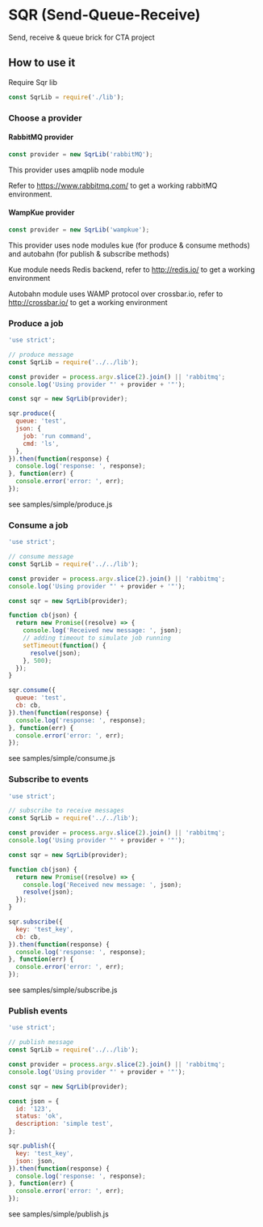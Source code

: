 # SQR (Send-Queue-Receive)

Send, receive & queue brick for CTA project

## How to use it

Require Sqr lib

````javascript
const SqrLib = require('./lib');
````

### Choose a provider

#### RabbitMQ provider

````javascript
const provider = new SqrLib('rabbitMQ');
````
This provider uses amqplib node module

Refer to https://www.rabbitmq.com/ to get a working rabbitMQ environment.

#### WampKue provider

````javascript
const provider = new SqrLib('wampkue');
````

This provider uses node modules kue (for produce & consume methods) and autobahn (for publish & subscribe methods)

Kue module needs Redis backend, refer to http://redis.io/ to get a working environment

Autobahn module uses WAMP protocol over crossbar.io, refer to http://crossbar.io/ to get a working environment
  
### Produce a job

````javascript
'use strict';

// produce message
const SqrLib = require('../../lib');

const provider = process.argv.slice(2).join() || 'rabbitmq';
console.log('Using provider "' + provider + '"');

const sqr = new SqrLib(provider);

sqr.produce({
  queue: 'test',
  json: {
    job: 'run command',
    cmd: 'ls',
  },
}).then(function(response) {
  console.log('response: ', response);
}, function(err) {
  console.error('error: ', err);
});
````

see samples/simple/produce.js

### Consume a job

````javascript
'use strict';

// consume message
const SqrLib = require('../../lib');

const provider = process.argv.slice(2).join() || 'rabbitmq';
console.log('Using provider "' + provider + '"');

const sqr = new SqrLib(provider);

function cb(json) {
  return new Promise((resolve) => {
    console.log('Received new message: ', json);
    // adding timeout to simulate job running
    setTimeout(function() {
      resolve(json);
    }, 500);
  });
}

sqr.consume({
  queue: 'test',
  cb: cb,
}).then(function(response) {
  console.log('response: ', response);
}, function(err) {
  console.error('error: ', err);
});
````

see samples/simple/consume.js

### Subscribe to events

````javascript
'use strict';

// subscribe to receive messages
const SqrLib = require('../../lib');

const provider = process.argv.slice(2).join() || 'rabbitmq';
console.log('Using provider "' + provider + '"');

const sqr = new SqrLib(provider);

function cb(json) {
  return new Promise((resolve) => {
    console.log('Received new message: ', json);
    resolve(json);
  });
}

sqr.subscribe({
  key: 'test_key',
  cb: cb,
}).then(function(response) {
  console.log('response: ', response);
}, function(err) {
  console.error('error: ', err);
});
````

see samples/simple/subscribe.js

### Publish events

````javascript
'use strict';

// publish message
const SqrLib = require('../../lib');

const provider = process.argv.slice(2).join() || 'rabbitmq';
console.log('Using provider "' + provider + '"');

const sqr = new SqrLib(provider);

const json = {
  id: '123',
  status: 'ok',
  description: 'simple test',
};

sqr.publish({
  key: 'test_key',
  json: json,
}).then(function(response) {
  console.log('response: ', response);
}, function(err) {
  console.error('error: ', err);
});
````

see samples/simple/publish.js
